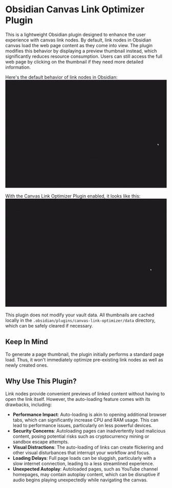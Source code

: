 # Obsidian Canvas Link Optimizer Plugin

This is a lightweight Obsidian plugin designed to enhance the user experience with canvas link nodes. By default, link nodes in Obsidian canvas load the web page content as they come into view. The plugin modifies this behavior by displaying a preview thumbnail instead, which significantly reduces resource consumption. Users can still access the full web page by clicking on the thumbnail if they need more detailed information.

Here's the default behavior of link nodes in Obsidian:
![](doc/img/showcase-no-plugin.gif)

With the Canvas Link Optimizer Plugin enabled, it looks like this:
![](doc/img/showcase-with-plugin.gif)

This plugin does not modify your vault data. All thumbnails are cached locally in the `.obsidian/plugins/canvas-link-optimizer/data` directory, which can be safely cleared if necessary.

## Keep In Mind

To generate a page thumbnail, the plugin initially performs a standard page load. Thus, it won't immediately optimize pre-existing link nodes as well as newly created ones.

## Why Use This Plugin?

Link nodes provide convenient previews of linked content without having to open the link itself. However, the auto-loading feature comes with its drawbacks, including:

- **Performance Impact**: Auto-loading is akin to opening additional browser tabs, which can significantly increase CPU and RAM usage. This can lead to performance issues, particularly on less powerful devices.
- **Security Concerns**: Autoloading pages can inadvertently load malicious content, posing potential risks such as cryptocurrency mining or sandbox escape attempts.
- **Visual Distractions**: The auto-loading of links can create flickering and other visual disturbances that interrupt your workflow and focus.
- **Loading Delays**: Full page loads can be sluggish, particularly with a slow internet connection, leading to a less streamlined experience.
- **Unexpected Autoplay**: Autoloaded pages, such as YouTube channel homepages, may contain autoplay content, which can be disruptive if audio begins playing unexpectedly while navigating the canvas.
